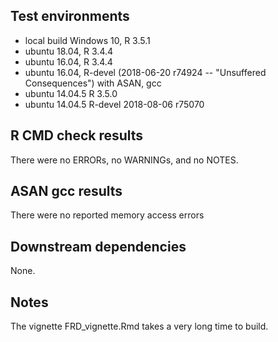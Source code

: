 ## Test environments
* local build Windows 10, R 3.5.1
* ubuntu 18.04, R 3.4.4
* ubuntu 16.04, R 3.4.4
* ubuntu 16.04, R-devel  (2018-06-20 r74924 -- "Unsuffered Consequences") with ASAN, gcc
* ubuntu 14.04.5 R 3.5.0
* ubuntu 14.04.5 R-devel 2018-08-06 r75070


## R CMD check results
There were no ERRORs, no WARNINGs, and no NOTES.

## ASAN gcc results
There were no reported memory access errors

## Downstream dependencies
None.

## Notes

The vignette FRD_vignette.Rmd takes a very long time to build.
